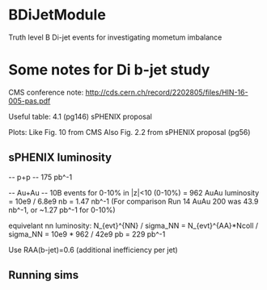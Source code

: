# BDiJetModule
Truth level B Di-jet events for investigating mometum imbalance


# Some notes for Di b-jet study

CMS conference note: http://cds.cern.ch/record/2202805/files/HIN-16-005-pas.pdf

Useful table: 4.1 (pg146) sPHENIX proposal

Plots:
Like Fig. 10 from CMS
Also Fig. 2.2 from sPHENIX proposal (pg56)

## sPHENIX luminosity ##
-- p+p -- 
175 pb^-1


-- Au+Au -- 
10B events for 0-10% in |z|<10
<Ncoll>(0-10%) = 962
AuAu luminosity = 10e9 / 6.8e9 nb = 1.47 nb^-1
(For comparison Run 14 AuAu 200 was 43.9 nb^-1, or ~1.27 pb^-1 for 0-10%)

equivelant nn luminosity:
N_{evt}^{NN} / sigma_NN = N_{evt}^{AA}*Ncoll / sigma_NN
= 10e9 * 962 / 42e9 pb = 229 pb^-1


Use RAA(b-jet)=0.6 (additional inefficiency per jet)


## Running sims ##
